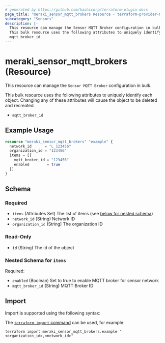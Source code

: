 ```yaml
---
# generated by https://github.com/hashicorp/terraform-plugin-docs
page_title: "meraki_sensor_mqtt_brokers Resource - terraform-provider-meraki"
subcategory: "Sensors"
description: |-
  This resource can manage the Sensor MQTT Broker configuration in bulk.
  This bulk resource uses the following attributes to uniquely identify each object. Changing any of these attributes will cause the object to be deleted and recreated.
  mqtt_broker_id
---
```


# meraki_sensor_mqtt_brokers (Resource)

This resource can manage the `Sensor MQTT Broker` configuration in bulk.

This bulk resource uses the following attributes to uniquely identify each object. Changing any of these attributes will cause the object to be deleted and recreated.

- `mqtt_broker_id`

## Example Usage

```terraform
resource "meraki_sensor_mqtt_brokers" "example" {
  network_id      = "L_123456"
  organization_id = "123456"
  items = [{
    mqtt_broker_id = "123456"
    enabled        = true
  }]
}
```

<!-- schema generated by tfplugindocs -->
## Schema

### Required

- `items` (Attributes Set) The list of items (see [below for nested schema](#nestedatt--items))
- `network_id` (String) Network ID
- `organization_id` (String) The organization ID

### Read-Only

- `id` (String) The id of the object

<a id="nestedatt--items"></a>
### Nested Schema for `items`

Required:

- `enabled` (Boolean) Set to true to enable MQTT broker for sensor network
- `mqtt_broker_id` (String) MQTT Broker ID

## Import

Import is supported using the following syntax:

The [`terraform import` command](https://developer.hashicorp.com/terraform/cli/commands/import) can be used, for example:

```shell
terraform import meraki_sensor_mqtt_brokers.example "<organization_id>,<network_id>"
```
